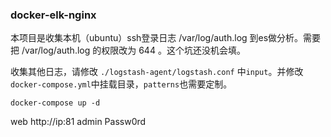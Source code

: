 ### docker-elk-nginx

本项目是收集本机（ubuntu）ssh登录日志  /var/log/auth.log 到es做分析。需要把 /var/log/auth.log 的权限改为 644 。这个坑还没机会填。

收集其他日志，请修改 `./logstash-agent/logstash.conf` 中`input`。并修改`docker-compose.yml`中挂载目录，`patterns`也需要定制。
```
docker-compose up -d
```
web http://ip:81 admin Passw0rd

